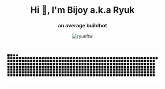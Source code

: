 <h1 align="center">Hi 👋, I'm Bijoy a.k.a Ryuk</h1>

<h3 align="center">an average buildbot</h3>

<p align="center"> <img src="https://komarev.com/ghpvc/?username=ryukftw&label=Profile%20views&color=0e75b6&style=flat" alt="ryukftw" /> </p>

###

<br clear="both">

<img src="https://raw.githubusercontent.com/ryukftw/ryukftw/output/snake.svg" alt="Snake animation" />

###


